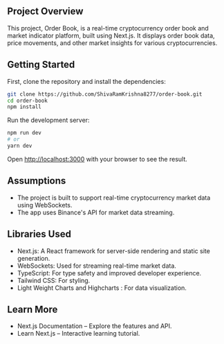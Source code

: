 ## Project Overview

This project, Order Book, is a real-time cryptocurrency order book and market indicator platform, built using Next.js. It displays order book data, price movements, and other market insights for various cryptocurrencies.

## Getting Started

First, clone the repository and install the dependencies:

```bash
git clone https://github.com/ShivaRamKrishna8277/order-book.git
cd order-book
npm install
```

Run the development server:

```bash
npm run dev
# or
yarn dev
```

Open [http://localhost:3000](http://localhost:3000) with your browser to see the result.

## Assumptions

- The project is built to support real-time cryptocurrency market data using WebSockets.
- The app uses Binance's API for market data streaming.

## Libraries Used

- Next.js: A React framework for server-side rendering and static site generation.
- WebSockets: Used for streaming real-time market data.
- TypeScript: For type safety and improved developer experience.
- Tailwind CSS: For styling.
- Light Weight Charts and Highcharts : For data visualization.

## Learn More

- Next.js Documentation – Explore the features and API.
- Learn Next.js – Interactive learning tutorial.

